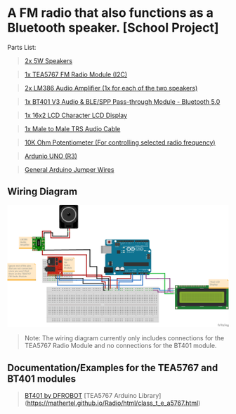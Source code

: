 # A FM radio that also functions as a Bluetooth speaker. [School Project]
Parts List:
> [2x 5W Speakers](https://www.amazon.com.au/CQRobot-Speaker-Interface-Electronic-Projects/dp/B0822YL2L2?th=1)

> [1x TEA5767 FM Radio Module (I2C)](https://www.amazon.com.au/Ximimark-TEA5767-Arduino-76-108MHZ-Frequency/dp/B07L74WYRX)

> [2x LM386 Audio Amplifier (1x for each of the two speakers)](https://www.amazon.com.au/SOOHAB-Amplifier-Module-Adjustable-Resistance/dp/B0B86HT6SB/ref=sr_1_10?crid=2G9Q7YA84A612&keywords=lm386&qid=1662102124&s=electronics&sprefix=lm38%2Celectronics%2C228&sr=1-10)

> [1x BT401 V3 Audio & BLE/SPP Pass-through Module - Bluetooth 5.0](https://www.digikey.com.au/en/products/detail/dfrobot/DFR0782/13688341)

> [1x 16x2 LCD Character LCD Display](https://www.amazon.com/SunFounder-Serial-Module-Display-Arduino/dp/B019K5X53O/ref=sr_1_7?keywords=i2c+1602+lcd&qid=1662102357&sr=8-7)

> [1x Male to Male TRS Audio Cable](https://www.amazon.com.au/Astrotek-Stereo-3-5mm-Flat-Cable/dp/B07X6RTK3R/ref=sr_1_4?c=ts&keywords=Stereo+Jack+Cables&qid=1662102546&refinements=p_36%3A-400&rnid=5355409051&s=electronics&sr=1-4&ts_id=4885453051)

> [10K Ohm Potentiometer (For controlling selected radio frequency)](https://www.amazon.com.au/Potentiometer-Panel-Mount-Breadboard-Friendly/dp/B07XXWWXMC/ref=sr_1_5?crid=15CC35EPVZNPS&keywords=10k+potentiometer&qid=1662102607&s=electronics&sprefix=10k+petentiom%2Celectronics%2C215&sr=1-5)

> [Ardunio UNO (R3)](https://www.amazon.com.au/Gikfun-Enclosure-Transparent-Computer-Compatible/dp/B00UBT87XM/ref=sr_1_21?crid=21VJV8FZAYMHD&keywords=Arduino+uno&qid=1662103392&s=electronics&sprefix=arduino+un%2Celectronics%2C242&sr=1-21)

> [General Arduino Jumper Wires](https://www.amazon.com.au/120pcs-Multicoloured-Dupont-Breadboard-arduino/dp/B01EV70C78/ref=sr_1_4?crid=KCC4FPIN3SEB&keywords=arduino+jumper+cables&qid=1662103471&s=electronics&sprefix=arduno+jumper+cable%2Celectronics%2C197&sr=1-4)

##

## Wiring Diagram
![Wiring Diagram Image](https://github.com/Elyas207/arduino-project/blob/master/Wiring_Layout_bb.png?raw=true)

> Note: The wiring diagram currently only includes connections for the TEA5767 Radio Module and no connections for the BT401 module.



## Documentation/Examples for the TEA5767 and BT401 modules
> [BT401 by DFROBOT](https://wiki.dfrobot.com/Audio_BLE_SPP_Pass_Through_Module_Bluetooth_5.0_SKU_DFR0781)
> [TEA5767 Arduino Library] (https://mathertel.github.io/Radio/html/class_t_e_a5767.html)
